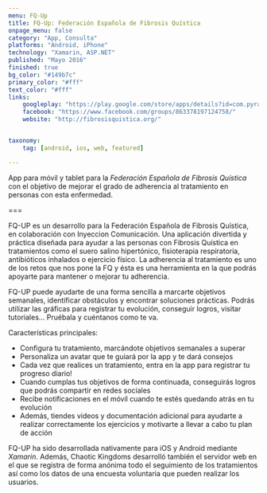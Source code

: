 ```yaml
---
menu: FQ-Up
title: FQ-Up: Federación Española de Fibrosis Quística
onpage_menu: false
category: "App, Consulta"
platforms: "Android, iPhone"
technology: "Xamarin, ASP.NET"
published: "Mayo 2016"
finished: true
bg_color: "#149b7c"
primary_color: "#fff"
text_color: "#fff"
links:
	googleplay: "https://play.google.com/store/apps/details?id=com.pyramidxapps.streetjuggler"
	facebook: "https://www.facebook.com/groups/863378197124758/"
	website: "http://fibrosisquistica.org/"


taxonomy:
	tag: [android, ios, web, featured]

---
```


App para móvil y tablet para la *Federación Española de Fibrosis Quística* con el objetivo de mejorar el grado de adherencia al tratamiento en personas con esta enfermedad.

===

FQ-UP es un desarrollo para la Federación Española de Fibrosis Quística, en colaboración con Inyeccion Comunicación. Una aplicación divertida y práctica diseñada para ayudar a las personas con Fibrosis Quística en tratamientos como el suero salino hipertónico, fisioterapia respiratoria, antibióticos inhalados o ejercicio físico. La adherencia al tratamiento es uno de los retos que nos pone la FQ y ésta es una herramienta en la que podrás apoyarte para mantener o mejorar tu adherencia.

FQ-UP puede ayudarte de una forma sencilla a marcarte objetivos semanales, identificar obstáculos y encontrar soluciones prácticas. Podrás utilizar las gráficas para registrar tu evolución, conseguir logros, visitar tutoriales… Pruébala y cuéntanos como te va.

Características principales:
* Configura tu tratamiento, marcándote objetivos semanales a superar
* Personaliza un avatar que te guiará por la app y te dará consejos
* Cada vez que realices un tratamiento, entra en la app para registrar tu progreso diario!
* Cuando cumplas tus objetivos de forma continuada, conseguirás logros que podrás compartir en redes sociales
* Recibe notificaciones en el móvil cuando te estés quedando atrás en tu evolución
* Además, tiendes videos y documentación adicional para ayudarte a realizar correctamente los ejercicios y motivarte a llevar a cabo tu plan de acción

FQ-UP ha sido desarrollada nativamente para iOS y Android mediante *Xamarin*. Además, Chaotic Kingdoms desarrolló también el servidor web en el que se registra de forma anónima todo el seguimiento de los tratamientos así como los datos de una encuesta voluntaria que pueden realizar los usuarios.
